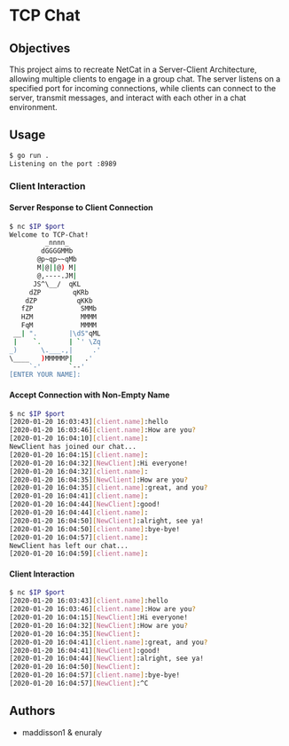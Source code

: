 # TCP Chat

## Objectives

This project aims to recreate NetCat in a Server-Client Architecture, allowing multiple clients to engage in a group chat. The server listens on a specified port for incoming connections, while clients can connect to the server, transmit messages, and interact with each other in a chat environment.

## Usage

```bash
$ go run .
Listening on the port :8989

```

### Client Interaction

#### Server Response to Client Connection

```bash
$ nc $IP $port
Welcome to TCP-Chat!
         _nnnn_
        dGGGGMMb
       @p~qp~~qMb
       M|@||@) M|
       @,----.JM|
      JS^\__/  qKL
     dZP        qKRb
    dZP          qKKb
   fZP            SMMb
   HZM            MMMM
   FqM            MMMM
 __| ".        |\dS"qML
 |    `.       | `' \Zq
_)      \.___.,|     .'
\____   )MMMMMP|   .'
     `-'       `--'
[ENTER YOUR NAME]:
```

#### Accept Connection with Non-Empty Name

```bash
$ nc $IP $port
[2020-01-20 16:03:43][client.name]:hello
[2020-01-20 16:03:46][client.name]:How are you?
[2020-01-20 16:04:10][client.name]:
NewClient has joined our chat...
[2020-01-20 16:04:15][client.name]:
[2020-01-20 16:04:32][NewClient]:Hi everyone!
[2020-01-20 16:04:32][client.name]:
[2020-01-20 16:04:35][NewClient]:How are you?
[2020-01-20 16:04:35][client.name]:great, and you?
[2020-01-20 16:04:41][client.name]:
[2020-01-20 16:04:44][NewClient]:good!
[2020-01-20 16:04:44][client.name]:
[2020-01-20 16:04:50][NewClient]:alright, see ya!
[2020-01-20 16:04:50][client.name]:bye-bye!
[2020-01-20 16:04:57][client.name]:
NewClient has left our chat...
[2020-01-20 16:04:59][client.name]:
```

#### Client Interaction

```bash
$ nc $IP $port
[2020-01-20 16:03:43][client.name]:hello
[2020-01-20 16:03:46][client.name]:How are you?
[2020-01-20 16:04:15][NewClient]:Hi everyone!
[2020-01-20 16:04:32][NewClient]:How are you?
[2020-01-20 16:04:35][NewClient]:
[2020-01-20 16:04:41][client.name]:great, and you?
[2020-01-20 16:04:41][NewClient]:good!
[2020-01-20 16:04:44][NewClient]:alright, see ya!
[2020-01-20 16:04:50][NewClient]:
[2020-01-20 16:04:57][client.name]:bye-bye!
[2020-01-20 16:04:57][NewClient]:^C
```
## Authors

- maddisson1 & enuraly
